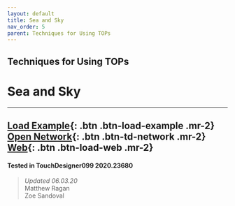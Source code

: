 ```yaml
---
layout: default
title: Sea and Sky
nav_order: 5
parent: Techniques for Using TOPs
---
```


## Techniques for Using TOPs
# Sea and Sky

*****

[Load Example](?actionable=1&action=load_tox&remotePath=https://github.com/mir-lab/touchdesigner-instancing-examples-code/raw/main/tox/005-using-tops/container_sea_and_sky.tox){: .btn .btn-load-example .mr-2}
[Open Network](?actionable=1&action=open_floating_network){: .btn .btn-td-network .mr-2}
[Web](?actionable=1&action=open_in_browser){: .btn .btn-load-web .mr-2}
---

#### Tested in TouchDesigner099 2020.23680 
>*Updated 06.03.20*  
Matthew Ragan  
Zoe Sandoval   